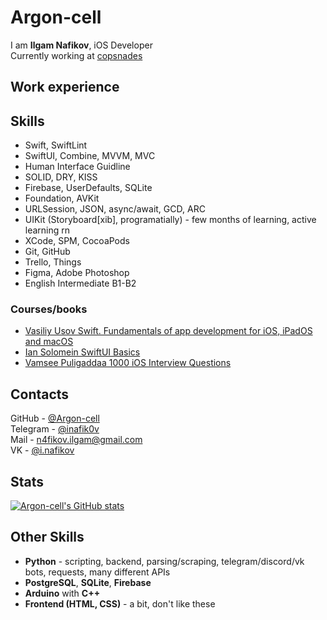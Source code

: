 # Argon-cell
I am **Ilgam Nafikov**, iOS Developer\
Currently working at [copsnades](https://apps.apple.com/ru/app/copsnades/id6446145365)

## Work experience

## Skills
- Swift, SwiftLint
- SwiftUI, Combine, MVVM, MVC
- Human Interface Guidline
- SOLID, DRY, KISS
- Firebase, UserDefaults, SQLite
- Foundation, AVKit
- URLSession, JSON, async/await, GCD, ARC
- UIKit (Storyboard[xib], programatially) - few months of learning, active learning rn
- XCode, SPM, CocoaPods
- Git, GitHub
- Trello, Things
- Figma, Adobe Photoshop
- English Intermediate B1-B2

### Courses/books
- [Vasiliy Usov Swift. Fundamentals of app development for iOS, iPadOS and macOS](https://www.litres.ru/vasiliy-usov/swift-osnovy-razrabotki-prilozheniy-pod-ios-i-macos-24426226/otzivi/)
- [Ian Solomein SwiftUI Basics](https://www.youtube.com/playlist?list=PLUb9K99oQb2t7TIFVQbht6KxWvJApvRu4)
- [Vamsee Puligaddaa 1000 iOS Interview Questions](https://drive.google.com/file/d/1ZeOrQGU9EDe_pLgnGILHZxxdWVxkkivZ/view?usp=sharing)

## Contacts
GitHub - [@Argon-cell](https://github.com/Argon-cell)\
Telegram - [@inafik0v](https://inafik0v.t.me/)\
Mail - [n4fikov.ilgam@gmail.com](mailto:\n4fikov.ilgam@gmail.com)\
VK - [@i.nafikov](https://vk.com/i.nafik0v)

## Stats
[![Argon-cell's GitHub stats](https://github-readme-stats-sigma-five.vercel.app/api?username=Argon-cell&show_icons=true&theme=dark)](https://github.com/anuraghazra/github-readme-stats)

## Other Skills
- **Python** - scripting, backend, parsing/scraping, telegram/discord/vk bots, requests, many different APIs
- **PostgreSQL**, **SQLite**, **Firebase**
- **Arduino** with **C++**
- **Frontend (HTML, CSS)** - a bit, don't like these
